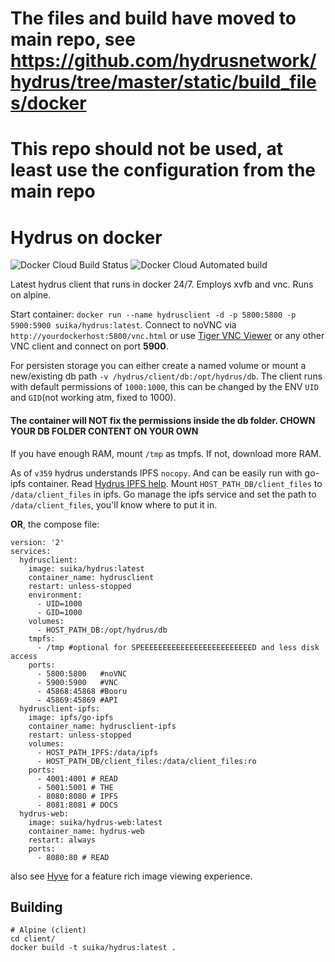 # The files and build have moved to main repo, see https://github.com/hydrusnetwork/hydrus/tree/master/static/build_files/docker
# This repo should not be used, at least use the configuration from the main repo


# Hydrus on docker
![Docker Cloud Build Status](https://img.shields.io/docker/cloud/build/suika/hydrus) ![Docker Cloud Automated build](https://img.shields.io/docker/cloud/automated/suika/hydrus)

Latest hydrus client that runs in docker 24/7. Employs xvfb and vnc. Runs on alpine.

Start container: `docker run --name hydrusclient -d -p 5800:5800 -p 5900:5900 suika/hydrus:latest`.
Connect to noVNC via `http://yourdockerhost:5800/vnc.html` or use [Tiger VNC Viewer](https://bintray.com/tigervnc/stable/download_file?file_path=vncviewer-1.9.0.exe) or any other VNC client and connect on port **5900**.

For persisten storage you can either create a named volume or mount a new/existing db path `-v /hydrus/client/db:/opt/hydrus/db`.
The client runs with default permissions of `1000:1000`, this can be changed by the ENV `UID` and `GID`(not working atm, fixed to 1000).

#### The container will **NOT** fix the permissions inside the db folder. **CHOWN YOUR DB FOLDER CONTENT ON YOUR OWN**

If you have enough RAM, mount `/tmp` as tmpfs. If not, download more RAM.

As of `v359` hydrus understands IPFS `nocopy`. And can be easily run with go-ipfs container.
Read [Hydrus IPFS help](https://hydrusnetwork.github.io/hydrus/help/ipfs.html). Mount `HOST_PATH_DB/client_files` to `/data/client_files` in ipfs. Go manage the ipfs service and set the path to `/data/client_files`, you'll know where to put it in.

**OR**, the compose file:
```
version: '2'
services:
  hydrusclient:
    image: suika/hydrus:latest
    container_name: hydrusclient
    restart: unless-stopped
    environment:
      - UID=1000
      - GID=1000
    volumes:
      - HOST_PATH_DB:/opt/hydrus/db
    tmpfs:
      - /tmp #optional for SPEEEEEEEEEEEEEEEEEEEEEEEEED and less disk access
    ports:
      - 5800:5800   #noVNC
      - 5900:5900   #VNC
      - 45868:45868 #Booru
      - 45869:45869 #API
  hydrusclient-ipfs:
    image: ipfs/go-ipfs
    container_name: hydrusclient-ipfs
    restart: unless-stopped
    volumes:
      - HOST_PATH_IPFS:/data/ipfs
      - HOST_PATH_DB/client_files:/data/client_files:ro
    ports:
      - 4001:4001 # READ
      - 5001:5001 # THE
      - 8080:8080 # IPFS
      - 8081:8081 # DOCS
  hydrus-web:
    image: suika/hydrus-web:latest
    container_name: hydrus-web
    restart: always
    ports:
      - 8080:80 # READ
```
also see [Hyve](https://github.com/mserajnik/hyve/) for a feature rich image viewing experience.

## Building
```
# Alpine (client)
cd client/
docker build -t suika/hydrus:latest .
```
